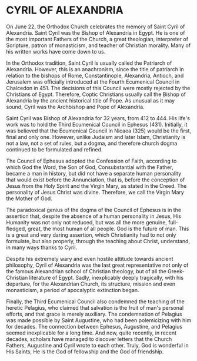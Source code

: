 # CYRIL OF ALEXANDRIA

On June 22, the Orthodox Church celebrates the memory of Saint Cyril of Alexandria. Saint Cyril was the Bishop of Alexandria in Egypt. He is one of the most important Fathers of the Church, a great theologian, interpreter of Scripture, patron of monasticism, and teacher of Christian morality. Many of his written works have come down to us.

In the Orthodox tradition, Saint Cyril is usually called the Patriarch of Alexandria. However, this is an anachronism, since the title of patriarch in relation to the bishops of Rome, Constantinople, Alexandria, Antioch, and Jerusalem was officially introduced at the Fourth Ecumenical Council in Chalcedon in 451. The decisions of this Council were mostly rejected by the Christians of Egypt. Therefore, Coptic Christians usually call the Bishop of Alexandria by the ancient historical title of Pope. As unusual as it may sound, Cyril was the Archbishop and Pope of Alexandria.

Saint Cyril was Bishop of Alexandria for 32 years, from 412 to 444. His life's work was to hold the Third Ecumenical Council in Ephesus (431). Initially, it was believed that the Ecumenical Council in Nicaea (325) would be the first, final and only one. However, unlike Judaism and later Islam, Christianity is not a law, not a set of rules, but a dogma, and therefore church dogma continued to be formulated and refined.

The Council of Ephesus adopted the Confession of Faith, according to which God the Word, the Son of God, Consubstantial with the Father, became a man in history, but did not have a separate human personality that would exist before the Annunciation, that is, before the conception of Jesus from the Holy Spirit and the Virgin Mary, as stated in the Creed. The personality of Jesus Christ was divine. Therefore, we call the Virgin Mary the Mother of God.

The paradoxical genius of the dogma of the Council of Ephesus is in the assertion that, despite the absence of a human personality in Jesus, His Humanity was not only not reduced, but was all the more genuine, full-fledged, great, the most human of all people. God is the future of man. This is a great and very daring assertion, which Christianity had to not only formulate, but also properly, through the teaching about Christ, understand, in many ways thanks to Cyril.

Despite his extremely wary and even hostile attitude towards ancient philosophy, Cyril of Alexandria was the last great representative not only of the famous Alexandrian school of Christian theology, but of all the Greek-Christian literature of Egypt. Sadly, inexplicably deeply tragically, with his departure, for the Alexandrian Church, its structure, mission and even monasticism, a period of apocalyptic extinction began.

Finally, the Third Ecumenical Council also condemned the teaching of the heretic Pelagius, who claimed that salvation is the fruit of man's personal efforts, and that grace is merely auxiliary. The condemnation of Pelagius was made possible by Saint Augustine, who had been polemicizing with him for decades. The connection between Ephesus, Augustine, and Pelagius seemed inexplicable for a long time. And now, quite recently, in recent decades, scholars have managed to discover letters that the Church Fathers, Augustine and Cyril wrote to each other. Truly, God is wonderful in His Saints, He is the God of fellowship and the God of friendship.
